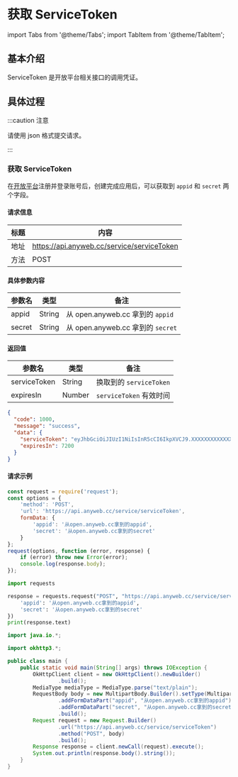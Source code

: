 # 获取 ServiceToken

import Tabs from '@theme/Tabs'; import TabItem from '@theme/TabItem';

## 基本介绍

ServiceToken 是开放平台相关接口的调用凭证。

## 具体过程

:::caution 注意

请使用 json 格式提交请求。

:::

### 获取 ServiceToken

在[开放平台](https://open.anyweb.cc)注册并登录账号后，创建完成应用后，可以获取到 `appid` 和 `secret` 两个字段。

#### 请求信息

| 标题  | 内容                                         |
|-----|--------------------------------------------|
| 地址  | https://api.anyweb.cc/service/serviceToken |
| 方法  | POST                                       |

#### 具体参数内容

| 参数名    | 类型     | 备注                            |
|--------|--------|-------------------------------|
| appid  | String | 从 open.anyweb.cc 拿到的 `appid`  |
| secret | String | 从 open.anyweb.cc 拿到的 `secret` |

#### 返回值

| 参数名          | 类型     | 备注                  |
|--------------|--------|---------------------|
| serviceToken | String | 换取到的 `serviceToken` |
| expiresIn    | Number | `serviceToken` 有效时间 |

```json
{
  "code": 1000,
  "message": "success",
  "data": {
    "serviceToken": "eyJhbGciOiJIUzI1NiIsInR5cCI6IkpXVCJ9.XXXXXXXXXXXXXXXXXXXXXXXXXXXXXXXXXXXXXXXXXXXXXXXXXXXXXXXXXXXXXXQtYWI0OS03M2QxZDg5OTA5OTkiLCJkZXZlbG9wZXJJZCI6MzIsImlhdCI6MTY0XXXXXXXXXXXXXXXXXXXXXXXXXXX.4--P506OLFFZ-8YN9i1FnjdtmdHMHEsHn_E_XXXXXX",
    "expiresIn": 7200
  }
}
```

#### 请求示例

<Tabs>
<TabItem value="js" label="Node">

```javascript
const request = require('request');
const options = {
    'method': 'POST',
    'url': 'https://api.anyweb.cc/service/serviceToken',
    formData: {
        'appid': '从open.anyweb.cc拿到的appid',
        'secret': '从open.anyweb.cc拿到的secret'
    }
};
request(options, function (error, response) {
    if (error) throw new Error(error);
    console.log(response.body);
});
```

</TabItem>
<TabItem value="py" label="Python">

```py
import requests

response = requests.request("POST", "https://api.anyweb.cc/service/serviceToken", data={
    'appid': '从open.anyweb.cc拿到的appid',
    'secret': '从open.anyweb.cc拿到的secret'
})
print(response.text)
```

</TabItem>
<TabItem value="java" label="Java">

```java
import java.io.*;

import okhttp3.*;

public class main {
    public static void main(String[] args) throws IOException {
        OkHttpClient client = new OkHttpClient().newBuilder()
                .build();
        MediaType mediaType = MediaType.parse("text/plain");
        RequestBody body = new MultipartBody.Builder().setType(MultipartBody.FORM)
                .addFormDataPart("appid", "从open.anyweb.cc拿到的appid")
                .addFormDataPart("secret", "从open.anyweb.cc拿到的secret")
                .build();
        Request request = new Request.Builder()
                .url("https://api.anyweb.cc/service/serviceToken")
                .method("POST", body)
                .build();
        Response response = client.newCall(request).execute();
        System.out.println(response.body().string());
    }
}

```

</TabItem>
</Tabs>
